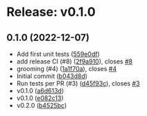 # Release: v0.1.0

## 0.1.0 (2022-12-07)

-   Add first unit tests ([559e0df](https://github.com/databricks/sqltools-databricks-driver/commit/559e0df))
-   add release CI (#8) ([2f9a910](https://github.com/databricks/sqltools-databricks-driver/commit/2f9a910)), closes [#8](https://github.com/databricks/sqltools-databricks-driver/issues/8)
-   grooming (#4) ([1a1f70a](https://github.com/databricks/sqltools-databricks-driver/commit/1a1f70a)), closes [#4](https://github.com/databricks/sqltools-databricks-driver/issues/4)
-   Initial commit ([b043d8d](https://github.com/databricks/sqltools-databricks-driver/commit/b043d8d))
-   Run tests per PR (#3) ([d45f93c](https://github.com/databricks/sqltools-databricks-driver/commit/d45f93c)), closes [#3](https://github.com/databricks/sqltools-databricks-driver/issues/3)
-   v0.1.0 ([a6d613d](https://github.com/databricks/sqltools-databricks-driver/commit/a6d613d))
-   v0.1.0 ([e082c13](https://github.com/databricks/sqltools-databricks-driver/commit/e082c13))
-   v0.2.0 ([b4525bc](https://github.com/databricks/sqltools-databricks-driver/commit/b4525bc))
